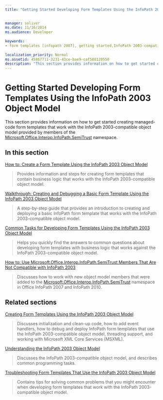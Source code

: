 ```yaml
---
title: "Getting Started Developing Form Templates Using the InfoPath 2003 Object Model"
 
 
manager: soliver
ms.date: 11/16/2014
ms.audience: Developer
 
keywords:
- form templates [infopath 2007], getting started,InfoPath 2003-compatible form templates, getting started
 
localization_priority: Normal
ms.assetid: 45867711-3231-43ce-bae9-caf588120550
description: "This section provides information on how to get started creating managed-code form templates that work with the InfoPath 2003-compatible object model provided by members of the Microsoft.Office.Interop.InfoPath.SemiTrust namespace."
---
```


# Getting Started Developing Form Templates Using the InfoPath 2003 Object Model

This section provides information on how to get started creating managed-code form templates that work with the InfoPath 2003-compatible object model provided by members of the [Microsoft.Office.Interop.InfoPath.SemiTrust](https://msdn.microsoft.com/library/Microsoft.Office.Interop.InfoPath.SemiTrust.aspx) namespace. 
  
## In this section

[How to: Create a Form Template Using the InfoPath 2003 Object Model](how-to-create-a-form-template-using-the-infopath-2003-object-model.md)
  
> Provides information and steps for creating form templates that contain business logic that works with the InfoPath 2003-compatible object model.
    
[Walkthrough: Creating and Debugging a Basic Form Template Using the InfoPath 2003 Object Model](walkthrough-creating-and-debugging-a-basic-form-template-using-the-infopath-2003.md)
  
> A step-by-step guide that provides an introduction to creating and deploying a basic InfoPath form template that works with the InfoPath 2003-compatible object model.
    
[Common Tasks for Developing Form Templates Using the InfoPath 2003 Object Model](common-tasks-for-developing-form-templates-using-the-infopath-2003-object-model.md)
  
> Helps you quickly find the answers to common questions about developing form templates with business logic that works against the InfoPath 2003-compatible object model.
    
[How to: Use Microsoft.Office.Interop.InfoPath.SemiTrust Members That Are Not Compatible with InfoPath 2003](how-to-use-microsoft-office-interop-infopath-semitrust-members-that-are-not-comp.md)
  
> Discusses how to work with new object model members that were added to the [Microsoft.Office.Interop.InfoPath.SemiTrust](https://msdn.microsoft.com/library/Microsoft.Office.Interop.InfoPath.SemiTrust.aspx) namespace in Office InfoPath 2007 and InfoPath 2010. 
    
## Related sections

[Creating Form Templates Using the InfoPath 2003 Object Model](creating-form-templates-using-the-infopath-2003-object-model.md)
  
> Discusses initialization and clean-up code, how to add event handlers, how to debug and deploy InfoPath form templates that use the InfoPath 2003-compatible object model, threading support, and working with Microsoft XML Core Services (MSXML).
    
[Understanding the InfoPath 2003 Object Model](understanding-the-infopath-2003-object-model.md)
  
> Discusses the InfoPath 2003-compatible object model, and describes common programming tasks.
    
[Troubleshooting Form Templates That Use the InfoPath 2003 Object Model](troubleshooting-form-templates-that-use-the-infopath-2003-object-model.md)
  
> Contains tips for solving common problems that you might encounter when developing form templates that work with the InfoPath 2003-compatible object model.
    

